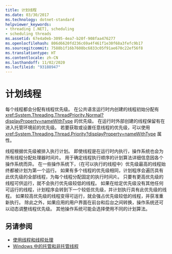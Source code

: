 ```yaml
---
title: 计划线程
ms.date: 03/30/2017
ms.technology: dotnet-standard
helpviewer_keywords:
- threading [.NET], scheduling
- scheduling threads
ms.assetid: 67e4a0eb-3095-4ea7-b20f-908faa476277
ms.openlocfilehash: 806d6620fd236c69a4f461f1e30f68a3fefc9b17
ms.sourcegitcommit: 7588b1f16b7608bc6833c05f91ae670c22ef56f8
ms.translationtype: HT
ms.contentlocale: zh-CN
ms.lasthandoff: 11/02/2020
ms.locfileid: "93188947"
---
```

# <a name="scheduling-threads"></a>计划线程

每个线程都会分配有线程优先级。 在公共语言运行时内创建的线程初始分配有 <xref:System.Threading.ThreadPriority.Normal?displayProperty=nameWithType> 的优先级。 在运行时外部创建的线程保留有在进入托管环境前的优先级。 若要获取或设置任意线程的优先级，可以使用 <xref:System.Threading.Thread.Priority?displayProperty=nameWithType> 属性。  
  
 线程根据优先级被排入执行计划。 即使线程是在运行时内执行，操作系统也会为所有线程分配处理器时间片。 用于确定线程执行顺序的计划算法详细信息因各个操作系统而异。 在一些操作系统下，（在可以执行的线程中）优先级最高的线程始终都被计划为第一个运行。 如果有多个线程的优先级相同，计划程序会遍历具有此优先级的全部线程，为每个线程分配固定的执行时间片。 只要有更高优先级的线程可供运行，就不会执行优先级较低的线程。 如果在给定优先级没有其他任何可运行的线程，计划程序会转到下一个较低优先级，并计划执行具有此优先级的线程。 如果较高优先级的线程变得可运行，就会强占优先级较低的线程，并获准重新执行。 除此之外，如果应用的用户界面在前台和后台之间转换，操作系统还可以动态调整线程优先级。 其他操作系统可能会选择使用不同的计划算法。  
  
## <a name="see-also"></a>另请参阅

- [使用线程和线程处理](using-threads-and-threading.md)
- [Windows 中的托管和非托管线程](managed-and-unmanaged-threading-in-windows.md)
